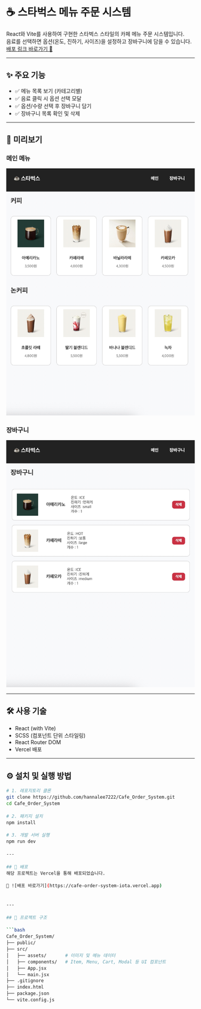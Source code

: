 # ☕️ 스타벅스 메뉴 주문 시스템

React와 Vite를 사용하여 구현한 스타벅스 스타일의 카페 메뉴 주문 시스템입니다.  
음료를 선택하면 옵션(온도, 진하기, 사이즈)을 설정하고 장바구니에 담을 수 있습니다.  
[배포 링크 바로가기 🔗](https://cafe-order-system-iota.vercel.app)

---

## ✨ 주요 기능

- ✅ 메뉴 목록 보기 (카테고리별)
- ✅ 음료 클릭 시 옵션 선택 모달
- ✅ 옵션/수량 선택 후 장바구니 담기
- ✅ 장바구니 목록 확인 및 삭제

---

## 📸 미리보기

### 메인 메뉴

![메인 메뉴](src/assets/screenshots/main-page.jpeg)

### 장바구니

![장바구니](src/assets/screenshots/cart-page.jpeg)

---

## 🛠 사용 기술

- React (with Vite)
- SCSS (컴포넌트 단위 스타일링)
- React Router DOM
- Vercel 배포

---

## ⚙️ 설치 및 실행 방법

````bash
# 1. 레포지토리 클론
git clone https://github.com/hannalee7222/Cafe_Order_System.git
cd Cafe_Order_System

# 2. 패키지 설치
npm install

# 3. 개발 서버 실행
npm run dev

---

## 🚀 배포
해당 프로젝트는 Vercel을 통해 배포되었습니다.

🔗 ![배포 바로가기](https://cafe-order-system-iota.vercel.app)


---

## 📂 프로젝트 구조

```bash
Cafe_Order_System/
├── public/
├── src/
│   ├── assets/       # 이미지 및 메뉴 데이터
│   ├── components/   # Item, Menu, Cart, Modal 등 UI 컴포넌트
│   ├── App.jsx
│   └── main.jsx
├── .gitignore
├── index.html
├── package.json
└── vite.config.js
````
